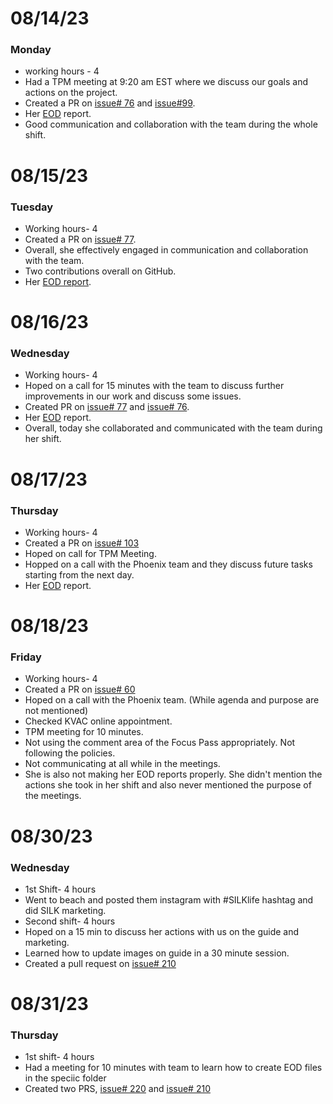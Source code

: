 # 08/14/23
### Monday
- working hours - 4
- Had a TPM meeting at 9:20 am EST where we discuss our goals and actions on the project.
- Created a PR on [issue# 76](https://github.com/NoteHive/Silk-Corp-Guide/pull/192) and [issue#99](https://github.com/NoteHive/Silk-Corp-Guide/pull/193).
- Her [EOD](https://github.com/NoteHive/Silk-Corp-Guide/pull/194/commits/7392f346199732a9b88df31c42f8df3af01abe2b) report.
- Good communication and collaboration with the team during the whole shift. 
# 08/15/23
### Tuesday
- Working hours- 4
- Created a PR on [issue# 77](https://github.com/NoteHive/Silk-Corp-Guide/pull/196).
- Overall, she effectively engaged in communication and collaboration with the team.
- Two contributions overall on GitHub.
- Her [EOD report](https://github.com/AprilSamson/Silk-Corp-Guide/pull/1).

# 08/16/23
### Wednesday
- Working hours- 4
- Hoped on a call for 15 minutes with the team to discuss further improvements in our work and discuss some issues.
- Created PR on [issue# 77](https://github.com/NoteHive/Silk-Corp-Guide/pull/200/commits/923a1b2d8f1fbfb2957ec8ae9150e573b796a3f9) and [issue# 76](https://github.com/NoteHive/Silk-Corp-Guide/pull/199/commits/f9c145b89a2bc9996bce7c89d5bcec149217241b).
- Her [EOD](https://github.com/NoteHive/Silk-Corp-Guide/blob/6a712fe784378832f2895b458daee97ea016b73a/EOD_08-16-23) report.
- Overall, today she collaborated and communicated with the team during her shift.

# 08/17/23
### Thursday
- Working hours- 4
- Created a PR on [issue# 103](https://github.com/NoteHive/Silk-Corp-Guide/pull/202/commits/403163b70851ef34e8d0eee11d2a788f0465d5fc)
- Hoped on call for TPM Meeting.
- Hopped on a call with the Phoenix team and they discuss future tasks starting from the next day.
- Her [EOD](https://github.com/NoteHive/Silk-Corp-Guide/blob/d8f27b9a51458dfea2e13d230101e032a3706cd2/EOD-08-17-23.md) report.

# 08/18/23
### Friday
- Working hours- 4
- Created a PR on [issue# 60](https://github.com/NoteHive/Silk-Corp-Guide/pull/204/commits/4f8a8b4a2833e2a5e352d8809fc55f8b9d6d3edd)
- Hoped on a call with the Phoenix team. (While agenda and purpose are not mentioned)
- Checked KVAC online appointment.
- TPM meeting for 10 minutes.
- Not using the comment area of the Focus Pass appropriately. Not following the policies. 
- Not communicating at all while in the meetings.
- She is also not making her EOD reports properly. She didn't mention the actions she took in her shift and also never mentioned the purpose of the 
  meetings.

# 08/30/23
### Wednesday
- 1st Shift- 4 hours
- Went to beach and posted them instagram with #SILKlife hashtag and did SILK marketing.
- Second shift- 4 hours
- Hoped on a 15 min to discuss her actions with us on the guide and marketing.
- Learned how to update images on guide in a 30 minute session.
- Created a pull request on [issue# 210](https://github.com/NoteHive/Silk-Corp-Guide/pull/226)

# 08/31/23
### Thursday
- 1st shift- 4 hours
- Had a meeting for 10 minutes with team to learn how to create EOD files in the speciic folder
- Created two PRS, [issue# 220](https://github.com/NoteHive/Silk-Corp-Guide/pull/231) and [issue# 210](https://github.com/NoteHive/Silk-Corp-Guide/pull/226)



